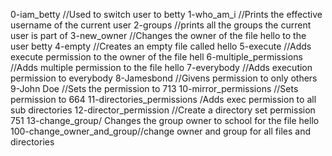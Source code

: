 0-iam_betty //Used to switch user to betty
1-who_am_i //Prints the effective username of the current user
2-groups //prints all the groups the current user is part of
3-new_owner //Changes the owner of the file hello to the user betty
4-empty //Creates an empty file called hello
5-execute //Adds execute permission to the owner of the file hell
6-multiple_permissions //Adds multiple permission to the file hello
7-everybody //Adds execution permission to everybody
8-Jamesbond //Givens permission to only others
9-John Doe //Sets the permission to 713
10-mirror_permissions //Sets permission to 664
11-directories_permissions /Adds exec permission to all sub directories
12-director_permission //Create a directory set permission 751
13-change_group/ Changes the group owner to school for the file hello
100-change_owner_and_group//change owner and group for all files and directories
